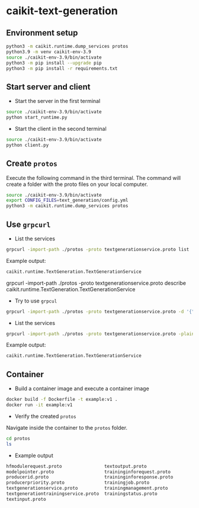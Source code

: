# caikit-text-generation

## Environment setup

```sh 
python3 -m caikit.runtime.dump_services protos
python3.9 -m venv caikit-env-3.9
source ./caikit-env-3.9/bin/activate
python3 -m pip install --upgrade pip
python3 -m pip install -r requirements.txt
```

## Start server and client

* Start the server in the first terminal

```sh
source ./caikit-env-3.9/bin/activate
python start_runtime.py
```

* Start the client in the second terminal

```sh
source ./caikit-env-3.9/bin/activate
python client.py
```

## Create `protos`

Execute the following command in the third terminal.
The command will create a folder with the proto files on your local computer.

```sh
source ./caikit-env-3.9/bin/activate
export CONFIG_FILES=text_generation/config.yml
python3 -m caikit.runtime.dump_services protos
```

## Use `grpcurl`

* List the services

```sh
grpcurl -import-path ./protos -proto textgenerationservice.proto list
```

Example output:

```sh
caikit.runtime.TextGeneration.TextGenerationService
```

grpcurl -import-path ./protos -proto textgenerationservice.proto describe caikit.runtime.TextGeneration.TextGenerationService

* Try to use `grpcul`

```sh
grpcurl -import-path ./protos -proto textgenerationservice.proto -d '{"text_input":{"text":"I am not"}}' -plaintext localhost:8085 caikit.runtime.TextGeneration.TextGenerationService/HfModulePredict
```

* List the services

```sh
grpcurl -import-path ./protos -proto textgenerationservice.proto -plaintext localhost:8085 list
```

Example output:

```sh
caikit.runtime.TextGeneration.TextGenerationService
```

## Container

* Build a container image and execute a container image

```sh
docker build -f Dockerfile -t example:v1 .
docker run -it example:v1
```

* Verify the created `protos`

Navigate inside the container to the `protos` folder.

```sh
cd protos
ls
```

* Example output

```sh
hfmodulerequest.proto                textoutput.proto
modelpointer.proto                   traininginforequest.proto
producerid.proto                     traininginforesponse.proto
producerpriority.proto               trainingjob.proto
textgenerationservice.proto          trainingmanagement.proto
textgenerationtrainingservice.proto  trainingstatus.proto
textinput.proto
```

